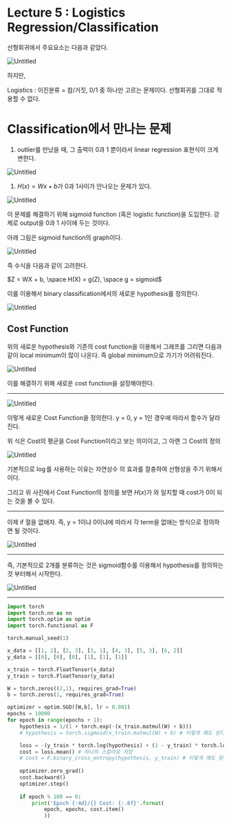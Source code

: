 # Lecture 5 : Logistics Regression/Classification

선형회귀에서 주요요소는 다음과 같았다.

![Untitled](Lecture%205%20Logistics%20Regression%20Classification%20a6c6b08d003a44f7bc71b3388dc67aca/Untitled.png)

하지만,

Logistics : 이진분류 = 참/거짓, 0/1 중 하나만 고르는 문제이다. 선형회귀를 그대로 적용할 수 없다.

# Classification에서 만나는 문제

1. outlier를 만났을 때, 그 출력이 0과 1 뿐이라서 linear regression 표현식이 크게 변한다.

![Untitled](Lecture%205%20Logistics%20Regression%20Classification%20a6c6b08d003a44f7bc71b3388dc67aca/Untitled%201.png)

1. $H(x) = Wx + b$가 0과 1사이가 안나오는 문제가 있다.

![Untitled](Lecture%205%20Logistics%20Regression%20Classification%20a6c6b08d003a44f7bc71b3388dc67aca/Untitled%202.png)

이 문제를 해결하기 위해 sigmoid function (혹은 logistic function)을 도입한다. 강제로 output을 0과 1 사이에 두는 것이다.

아래 그림은 sigmoid function의 graph이다.

![Untitled](Lecture%205%20Logistics%20Regression%20Classification%20a6c6b08d003a44f7bc71b3388dc67aca/Untitled%203.png)

즉 수식을 다음과 같이 고려한다.

$Z = WX + b, \space H(X) = g(Z), \space g = sigmoid$

이를 이용해서 binary classification에서의 새로운 hypothesis를 정의한다.

![Untitled](Lecture%205%20Logistics%20Regression%20Classification%20a6c6b08d003a44f7bc71b3388dc67aca/Untitled%204.png)

## Cost Function

위의 새로운 hypothesis와 기존의 cost function을 이용해서 그래프를 그리면 다음과 같이 local minimum이 많이 나온다. 즉 global minimum으로 가기가 어려워진다.

![Untitled](Lecture%205%20Logistics%20Regression%20Classification%20a6c6b08d003a44f7bc71b3388dc67aca/Untitled%205.png)

이를 해결하기 위해 새로운 cost function을 설정해야한다.

---

![Untitled](Lecture%205%20Logistics%20Regression%20Classification%20a6c6b08d003a44f7bc71b3388dc67aca/Untitled%206.png)

이렇게 새로운 Cost Function을 정의한다. y = 0, y = 1인 경우에 따라서 함수가 달라진다.

위 식은 Cost의 평균을 Cost Function이라고 보는 의미이고, 그 아랜 그 Cost의 정의

![Untitled](Lecture%205%20Logistics%20Regression%20Classification%20a6c6b08d003a44f7bc71b3388dc67aca/Untitled%207.png)

기본적으로 $\log$를 사용하는 이유는 자연상수 의 효과를 절충하여 선형성을 주기 위해서이다.

그리고 위 사진에서 Cost Function의 정의를 보면 $H(x)$가 와 일치할 때 cost가 0이 되는 것을 볼 수 있다.

---

이제 if 절을 없애자. 즉, y = 1이냐 0이냐에 따라서 각 term을 없애는 방식으로 정의하면 될 것이다.

![Untitled](Lecture%205%20Logistics%20Regression%20Classification%20a6c6b08d003a44f7bc71b3388dc67aca/Untitled%208.png)

---

즉, 기본적으로 2개를 분류하는 것은 sigmoid함수를 이용해서 hypothesis를 정의하는 것 부터해서 시작한다.

![Untitled](Lecture%205%20Logistics%20Regression%20Classification%20a6c6b08d003a44f7bc71b3388dc67aca/Untitled%209.png)

---

```python
import torch
import torch.nn as nn
import torch.optim as optim
import torch.functional as F

torch.manual_seed(1)

x_data = [[1, 2], [2, 3], [3, 1], [4, 3], [5, 3], [6, 2]]
y_data = [[0], [0], [0], [1], [1], [1]]

x_train = torch.FloatTensor(x_data)
y_train = torch.FloatTensor(y_data)

W = torch.zeros((2,1), requires_grad=True)
b = torch.zeros(1, requires_grad=True)

optimizer = optim.SGD([W,b], lr = 0.001)
epochs = 10000
for epoch in range(epochs + 1):
    hypothesis = 1/(1 + torch.exp(-(x_train.matmul(W) + b)))
    # hypothesis = torch.sigmoid(x_train.matmul(W) + b) # 이렇게 해도 된다.

    loss = -(y_train * torch.log(hypothesis) + (1 - y_train) * torch.log(1 - hypothesis))
    cost = loss.mean() # 하나의 스칼라로 저장
    # cost = F.binary_cross_entropy(hypothesis, y_train) # 이렇게 해도 된다.
    
    optimizer.zero_grad()
    cost.backward()
    optimizer.step()
    
    if epoch % 100 == 0:
        print('Epoch {:4d}/{} Cost: {:.6f}'.format(
            epoch, epochs, cost.item()
            ))
```